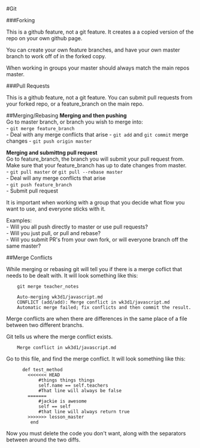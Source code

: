 #Git

###Forking

This is a github feature, not a git feature. It creates a a copied version of the repo on your own github page.  

You can create your own feature branches, and have your own master branch to work off of in the forked copy.  

When working in groups your master should always match the main repos master.  

###Pull Requests

This is a github feature, not a git feature. You can submit pull requests from your forked repo, or a feature_branch on the main repo.  

##Merging/Rebasing
**Merging and then pushing**  
Go to master branch, or branch you wish to merge into:  
	- `git merge feature_branch`  
	- Deal with any merge conflicts that arise
	- `git add` and `git commit` merge changes
	- `git push origin master`
 
**Merging and submittng pull request**  
Go to feature_branch, the branch you will submit your pull request from.  
Make sure that your feature_branch has up to date changes from master.  
 	- `git pull master` or `git pull --rebase master`  
 	- Deal will any merge conflicts that arise  
 	- `git push feature_branch`  
 	- Submit pull request

It is important when working with a group that you decide what flow you want to use, and everyone sticks with it.  

Examples:  
	- Will you all push directly to master or use pull requests?  
	- Will you just pull, or pull and rebase?  
	- Will you submit PR's from your own fork, or will everyone branch off the same master?  

##Merge Conflicts

While merging or rebasing git will tell you if there is a merge coflict that needs to be dealt with. It will look something like this:  

		git merge teacher_notes

		Auto-merging wk3d1/javascript.md
		CONFLICT (add/add): Merge conflict in wk3d1/javascript.md
		Automatic merge failed; fix conflicts and then commit the result.

Merge conflicts are when there are differences in the same place of a file between two different branchs.  


Git tells us where the merge conflict exists.  

		Merge conflict in wk3d1/javascript.md

Go to this file, and find the merge conflict. It will look something like this:  

		  def test_method
			<<<<<<< HEAD
			  	#things things things
			  	self.name == self.teachers
			  	#That line will always be false
			=======
			  	#jackie is awesome
			  	self == self
			  	#that line will always return true
			>>>>>>> lesson_master
			 end

Now you must delete the code you don't want, along with the separators between around the two diffs.  





